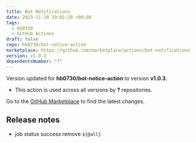 ```yaml
---
title: Bot Notifications
date: 2023-11-20 19:01:28 +00:00
tags:
  - hb0730
  - GitHub Actions
draft: false
repo: hb0730/bot-notice-action
marketplace: https://github.com/marketplace/actions/bot-notifications
version: v1.0.3
dependentsNumber: "?"
---
```



Version updated for **hb0730/bot-notice-action** to version **v1.0.3**.
- This action is used across all versions by **?** repositories.

Go to the [GitHub Marketplace](https://github.com/marketplace/actions/bot-notifications) to find the latest changes.

## Release notes

* job status success remove `${@all}`
